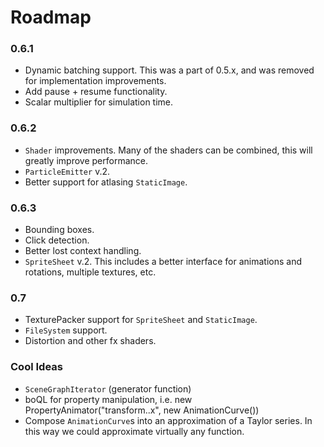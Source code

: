 # Roadmap

### 0.6.1
* Dynamic batching support. This was a part of 0.5.x, and was removed for implementation improvements.
* Add pause + resume functionality.
* Scalar multiplier for simulation time.

### 0.6.2
* `Shader` improvements. Many of the shaders can be combined, this will greatly improve performance.
* `ParticleEmitter` v.2.
* Better support for atlasing `StaticImage`.

### 0.6.3
* Bounding boxes.
* Click detection.
* Better lost context handling.
* `SpriteSheet` v.2. This includes a better interface for animations and rotations, multiple textures, etc.

### 0.7
* TexturePacker support for `SpriteSheet` and `StaticImage`.
* `FileSystem` support.
* Distortion and other fx shaders.

### Cool Ideas

* `SceneGraphIterator` (generator function)
* boQL for property manipulation, i.e. new PropertyAnimator("transform..x", new AnimationCurve())
* Compose `AnimationCurve`s into an approximation of a Taylor series. In this way we could approximate virtually any function.